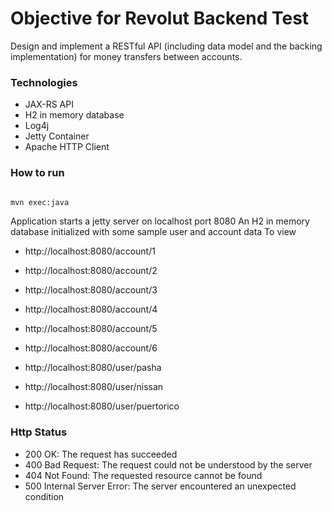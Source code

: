 # Objective for Revolut Backend Test

Design and implement a RESTful API (including data model and the backing implementation) for
money transfers between accounts.

### Technologies
- JAX-RS API
- H2 in memory database
- Log4j
- Jetty Container
- Apache HTTP Client


### How to run
```sh

mvn exec:java
```

Application starts a jetty server on localhost port 8080 An H2 in memory database initialized with some sample user and account data To view

- http://localhost:8080/account/1
- http://localhost:8080/account/2
- http://localhost:8080/account/3
- http://localhost:8080/account/4
- http://localhost:8080/account/5
- http://localhost:8080/account/6

- http://localhost:8080/user/pasha
- http://localhost:8080/user/nissan
- http://localhost:8080/user/puertorico 

### Http Status
- 200 OK: The request has succeeded
- 400 Bad Request: The request could not be understood by the server 
- 404 Not Found: The requested resource cannot be found
- 500 Internal Server Error: The server encountered an unexpected condition
